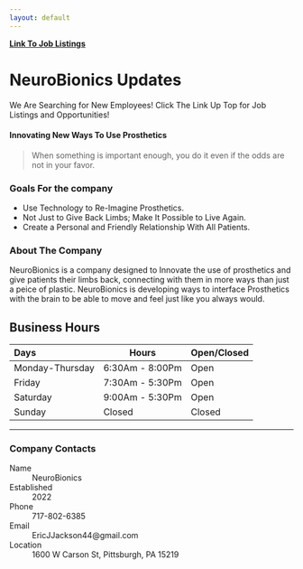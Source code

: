 ```yaml
---
layout: default
---
```


[__Link To Job Listings__](./Job-Listings.html)

# NeuroBionics Updates

  We Are Searching for New Employees! Click The Link Up Top for Job Listings and Opportunities!

#### Innovating New Ways To Use Prosthetics

> When something is important enough, you do it even if the odds are not in your favor.

### Goals For the company

*   Use Technology to Re-Imagine Prosthetics.
*   Not Just to Give Back Limbs; Make It Possible to Live Again.
*   Create a Personal and Friendly Relationship With All Patients.

### About The Company

NeuroBionics is a company designed to Innovate the use of prosthetics and give patients their limbs back, connecting with them in more ways than just a peice of plastic. NeuroBionics is developing ways to interface Prosthetics with the brain to be able to move and feel just like you always would.

## Business Hours

| Days                 | Hours             | Open/Closed |
|:---------------------|-------------------|:------------|
| Monday-Thursday      | 6:30Am - 8:00Pm   | Open        |
| Friday               | 7:30Am - 5:30Pm   | Open        |
| Saturday             | 9:00Am - 5:30Pm   | Open        |
| Sunday               | Closed            | Closed      |

* * *




### Company Contacts

<dl>
<dt>Name</dt>
<dd>NeuroBionics</dd>
<dt>Established</dt>
<dd>2022</dd>
<dt>Phone</dt>
<dd>717-802-6385</dd>
<dt>Email</dt>
<dd>EricJJackson44@gmail.com</dd>
<dt>Location</dt>
<dd>1600 W Carson St, Pittsburgh, PA 15219</dd>
</dl>